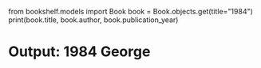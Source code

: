 from bookshelf.models import Book
book = Book.objects.get(title="1984")
print(book.title, book.author, book.publication_year)
# Output: 1984 George

